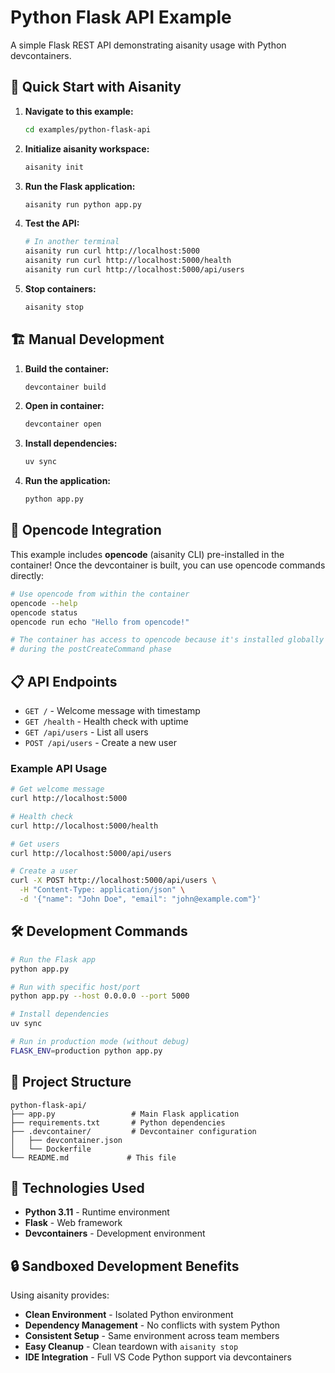 # Python Flask API Example

A simple Flask REST API demonstrating aisanity usage with Python devcontainers.

## 🚀 Quick Start with Aisanity

1. **Navigate to this example:**
   ```bash
   cd examples/python-flask-api
   ```

2. **Initialize aisanity workspace:**
   ```bash
   aisanity init
   ```

3. **Run the Flask application:**
   ```bash
   aisanity run python app.py
   ```

4. **Test the API:**
   ```bash
   # In another terminal
   aisanity run curl http://localhost:5000
   aisanity run curl http://localhost:5000/health
   aisanity run curl http://localhost:5000/api/users
   ```

5. **Stop containers:**
   ```bash
   aisanity stop
   ```

## 🏗️ Manual Development

1. **Build the container:**
   ```bash
   devcontainer build
   ```

2. **Open in container:**
   ```bash
   devcontainer open
   ```

3. **Install dependencies:**
   ```bash
   uv sync
   ```

4. **Run the application:**
   ```bash
   python app.py
   ```

## 🔧 Opencode Integration

This example includes **opencode** (aisanity CLI) pre-installed in the container! Once the devcontainer is built, you can use opencode commands directly:

```bash
# Use opencode from within the container
opencode --help
opencode status
opencode run echo "Hello from opencode!"

# The container has access to opencode because it's installed globally
# during the postCreateCommand phase
```

## 📋 API Endpoints

- `GET /` - Welcome message with timestamp
- `GET /health` - Health check with uptime
- `GET /api/users` - List all users
- `POST /api/users` - Create a new user

### Example API Usage

```bash
# Get welcome message
curl http://localhost:5000

# Health check
curl http://localhost:5000/health

# Get users
curl http://localhost:5000/api/users

# Create a user
curl -X POST http://localhost:5000/api/users \
  -H "Content-Type: application/json" \
  -d '{"name": "John Doe", "email": "john@example.com"}'
```

## 🛠️ Development Commands

```bash
# Run the Flask app
python app.py

# Run with specific host/port
python app.py --host 0.0.0.0 --port 5000

# Install dependencies
uv sync

# Run in production mode (without debug)
FLASK_ENV=production python app.py
```

## 📁 Project Structure

```
python-flask-api/
├── app.py                 # Main Flask application
├── requirements.txt       # Python dependencies
├── .devcontainer/         # Devcontainer configuration
│   ├── devcontainer.json
│   └── Dockerfile
└── README.md             # This file
```

## 🔧 Technologies Used

- **Python 3.11** - Runtime environment
- **Flask** - Web framework
- **Devcontainers** - Development environment

## 🔒 Sandboxed Development Benefits

Using aisanity provides:
- **Clean Environment** - Isolated Python environment
- **Dependency Management** - No conflicts with system Python
- **Consistent Setup** - Same environment across team members
- **Easy Cleanup** - Clean teardown with `aisanity stop`
- **IDE Integration** - Full VS Code Python support via devcontainers